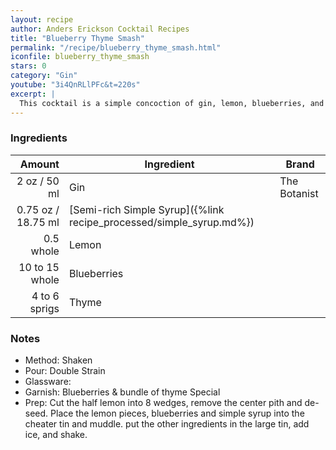 ```yaml
---
layout: recipe
author: Anders Erickson Cocktail Recipes
title: "Blueberry Thyme Smash"
permalink: "/recipe/blueberry_thyme_smash.html"
iconfile: blueberry_thyme_smash
stars: 0
category: "Gin"
youtube: "3i4QnRLlPFc&t=220s"
excerpt: |
  This cocktail is a simple concoction of gin, lemon, blueberries, and thyme.
---
```


### Ingredients

|         Amount | Ingredient                                                | Brand        |
| -------------: | --------------------------------------------------------- | ------------ |
|           2 oz / 50 ml | Gin                                                       | The Botanist |
|        0.75 oz / 18.75 ml | [Semi-rich Simple Syrup]({%link recipe_processed/simple_syrup.md%}) |
|      0.5 whole | Lemon                                                     |
| 10 to 15 whole | Blueberries                                               |
|  4 to 6 sprigs | Thyme                                                     |

### Notes

- Method: Shaken
- Pour: Double Strain
- Glassware:
- Garnish: Blueberries & bundle of thyme Special
- Prep: Cut the half lemon into 8 wedges, remove the center pith and de-seed. Place the lemon pieces, blueberries and simple syrup into the cheater tin and muddle. put the other ingredients in the large tin, add ice, and shake.
